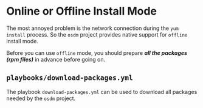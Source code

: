 # Online or Offline Install Mode

The most annoyed problem is the network connection during the `yum install` process. So the `osdm` project provides native support for `offline` install mode.

Before you can use `offline` mode, you should prepare ***all the packages (rpm files)*** in advance before going on.

## `playbooks/download-packages.yml`

The playbook `download-packages.yml` can be used to download all packages needed by the `osdm` project.


